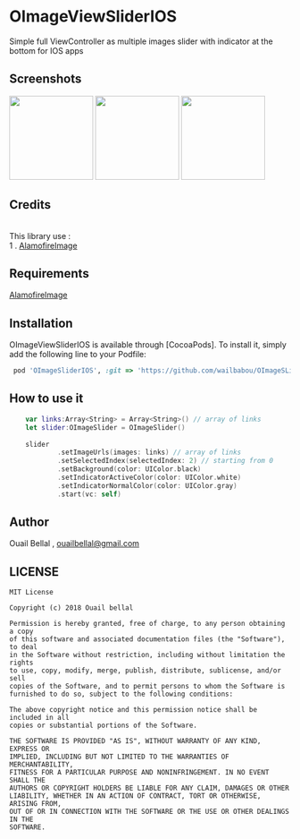 # OImageViewSliderIOS
Simple full ViewController as multiple images slider with indicator at the bottom for IOS apps

## Screenshots
<p float="left">
  <img src="https://raw.githubusercontent.com/wailbabou/OImageSliderIOS/master/Screen%20Shot%202018-11-21%20at%2012.27.00%20AM.png" width="150" />
  <img src="https://raw.githubusercontent.com/wailbabou/OImageSliderIOS/master/Screen%20Shot%202018-11-21%20at%2012.27.13%20AM.png" width="150" /> 
  <img src="https://raw.githubusercontent.com/wailbabou/OImageSliderIOS/master/Screen%20Shot%202018-11-21%20at%2012.27.21%20AM.png" width="150" />
</p>


## Credits

<br>
This library use :  <br>
1 . <a href="https://github.com/Alamofire/AlamofireImage">AlamofireImage</a> <br>

## Requirements

 <a href="https://github.com/Alamofire/AlamofireImage">AlamofireImage</a> <br>
 
## Installation

OImageViewSliderIOS is available through [CocoaPods]. To install
it, simply add the following line to your Podfile:

```ruby
 pod 'OImageSliderIOS', :git => 'https://github.com/wailbabou/OImageSLiderIOS', :tag => '1.0.1'
 ```
## How to use it
```swift
    var links:Array<String> = Array<String>() // array of links
    let slider:OImageSlider = OImageSlider()
    
    slider
            .setImageUrls(images: links) // array of links
            .setSelectedIndex(selectedIndex: 2) // starting from 0
            .setBackground(color: UIColor.black)
            .setIndicatorActiveColor(color: UIColor.white)
            .setIndicatorNormalColor(color: UIColor.gray)
            .start(vc: self)
 ```

## Author

Ouail Bellal , ouailbellal@gmail.com

## LICENSE

```
MIT License

Copyright (c) 2018 Ouail bellal

Permission is hereby granted, free of charge, to any person obtaining a copy
of this software and associated documentation files (the "Software"), to deal
in the Software without restriction, including without limitation the rights
to use, copy, modify, merge, publish, distribute, sublicense, and/or sell
copies of the Software, and to permit persons to whom the Software is
furnished to do so, subject to the following conditions:

The above copyright notice and this permission notice shall be included in all
copies or substantial portions of the Software.

THE SOFTWARE IS PROVIDED "AS IS", WITHOUT WARRANTY OF ANY KIND, EXPRESS OR
IMPLIED, INCLUDING BUT NOT LIMITED TO THE WARRANTIES OF MERCHANTABILITY,
FITNESS FOR A PARTICULAR PURPOSE AND NONINFRINGEMENT. IN NO EVENT SHALL THE
AUTHORS OR COPYRIGHT HOLDERS BE LIABLE FOR ANY CLAIM, DAMAGES OR OTHER
LIABILITY, WHETHER IN AN ACTION OF CONTRACT, TORT OR OTHERWISE, ARISING FROM,
OUT OF OR IN CONNECTION WITH THE SOFTWARE OR THE USE OR OTHER DEALINGS IN THE
SOFTWARE.
```
